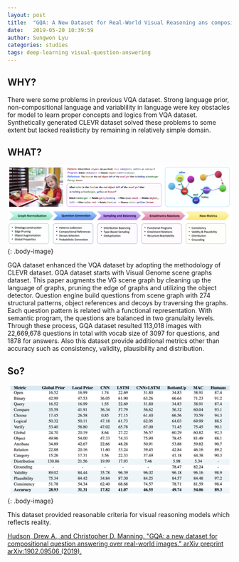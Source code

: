 ```yaml
---
layout: post
title:  "GQA: A New Dataset for Real-World Visual Reasoning ans compositional Question Answering"
date:   2019-05-20 10:39:59
author: Sungwon Lyu
categories: studies
tags: deep-learning visual-question-answering
---
```

## WHY? 
There were some problems in previous VQA dataset. Strong language prior, non-compositional language and variablility in language were key obstacles for model to learn proper concepts and logics from VQA dataset. Synthetically generated CLEVR dataset solved these problems to some extent but lacked realisticity by remaining in relatively simple domain. 

## WHAT?
![image](/assets/images/gqad1.png){: .body-image}

GQA dataset enhanced the VQA dataset by adopting the methodology of CLEVR dataset. GQA dataset starts with Visual Genome scene graphs dataset. This paper augments the VG scene graph by cleaning up the language of graphs, pruning the edge of graphs and utilizing the object detector. Question engine build questions from scene graph with 274 structural patterns, object references and decoys by traversing the graphs. Each question pattern is related with a functional representation. With semantic program, the questions are balanced in two granulaity levels. Through these process, GQA dataset resulted 113,018 images with 22,669,678 questions in total with vocab size of 3097 for questions, and 1878 for answers. Also this dataset provide additional metrics other than accuracy such as consistency, validity, plausibility and distribution. 

## So?
![image](/assets/images/gqad2.png){: .body-image}

This dataset provided reasonable criteria for visual reasoning models which reflects reality. 

[Hudson, Drew A., and Christopher D. Manning. "GQA: a new dataset for compositional question answering over real-world images." arXiv preprint arXiv:1902.09506 (2019).](https://arxiv.org/abs/1902.09506)

